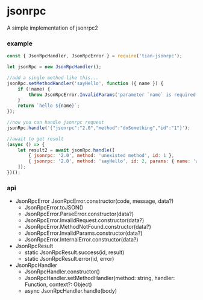 # jsonrpc
A simple implementation of jsonrpc2

### example

```js
const { JsonRpcHandler, JsonRpcError } = require('tian-jsonrpc');

let jsonRpc = new JsonRpcHandler();

//add a single method like this...
jsonRpc.setMethodHandler('sayHello', function ({ name }) {
    if (!name) {
        throw JsonRpcError.InvalidParams('parameter `name` is required');
    }
    return `hello ${name}`;
});

//now you can handle jsonrpc request
jsonRpc.handle('{"jsonrpc":"2.0","method":"doSomething","id":"1"}');

//await to get result
(async () => {
    let result2 = await jsonRpc.handle([
        { jsonrpc: '2.0', method: 'unexisted method', id: 1 },
        { jsonrpc: '2.0', method: 'sayHello', id: 2, params: { name: 'world' } }
    ]);
})();
```

### api
+ JsonRpcError
JsonRpcError.constructor(code, message, data?)
    + JsonRpcError.toJSON()
    + JsonRpcError.ParseError.constructor(data?)
    + JsonRpcError.InvalidRequest.constructor(data?)
    + JsonRpcError.MethodNotFound.constructor(data?)
    + JsonRpcError.InvalidParams.constructor(data?)
    + JsonRpcError.InternalError.constructor(data?)
+ JsonRpcResult
    + static JsonRpcResult.success(id, result)
    + static JsonRpcResult.error(id, error)
+ JsonRpcHandler
    + JsonRpcHandler.constructor()
    + JsonRpcHandler.setMethodHandler(method: string, handler: Function, context?: Object)
    + async JsonRpcHandler.handle(body)
